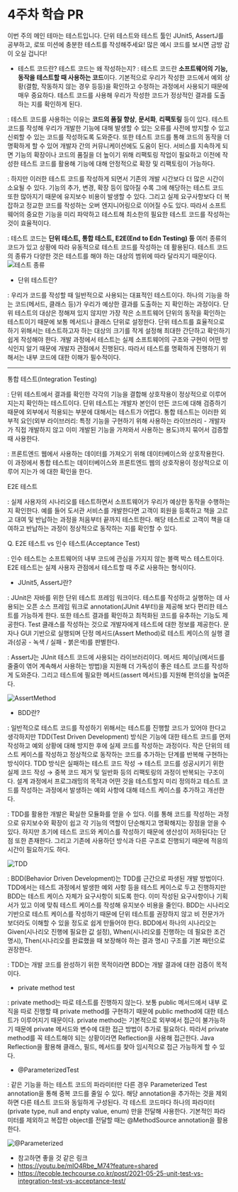 # 4주차 학습 PR

이번 주의 메인 테마는 테스트입니다. 단위 테스트와 테스트 툴인 JUnit5, AssertJ를 공부하고, 로또 미션에 충분한 테스트를 작성해주세요! 많은 예시 코드를 보시면 금방 감이 오실 겁니다!

- 테스트 코드란? 테스트 코드는 왜 작성하는지?
: 테스트 코드란 **소프트웨어의 기능, 동작을 테스트할 때 사용하는 코드**이다. 기본적으로 우리가 작성한 코드에서 예외 상황(결함, 작동하지 않는 경우 등등)을 확인하고 수정하는 과정에서 사용되기 때문에 매우 중요하다. 테스트 코드를 사용해 우리가 작성한 코드가 정상적인 결과를 도출하는 지를 확인하게 된다.

: 테스트 코드를 사용하는 이유는 **코드의 품질 향상**, **문서화**, **리팩토링** 등이 있다. 테스트 코드를 작성해 우리가 개발한 기능에 대해 발생할 수 있는 오류를 사전에 방지할 수 있고 신뢰할 수 있는 코드를 작성하도록 도와준다. 또한 테스트 코드를 통해 코드의 동작을 더 명확하게 할 수 있어 개발자 간의 커뮤니케이션에도 도움이 된다. 서비스를 지속하게 되면 기능의 확장이나 코드의 품질을 더 높이기 위해 리팩토링 작업이 필요하고 이전에 작성한 테스트 코드를 활용해 기능에 대해 안정적으로 확장 및 리팩토링이 가능하다.

: 하지만 이러한 테스트 코드를 작성하게 되면서 기존의 개발 시간보다 더 많은 시간이 소요될 수 있다. 기능의 추가, 변경, 확장 등이 많아질 수록 그에 해당하는 테스트 코드 또한 많아지기 때문에 유지보수 비용이 발생할 수 있다. 그리고 실제 요구사항보다 더 복잡하고 정교한 코드를 작성하는 오버 엔지니어링으로 이어질 수도 있다. 따라서 소프트웨어의 중요한 기능을 미리 파악하고 테스트해 최소한의 필요한 테스트 코드를 작성하는 것이 효율적이다.

: 테스트 코드는 **단위 테스트, 통합 테스트, E2E(End to Edn Testing) 등** 여러 종류의 코드가 있고 상황에 따라 유동적으로 테스트 코드를 작성하는 데 활용된다. 테스트 코드의 종류가 다양한 것은 테스트를 해야 하는 대상의 범위에 따라 달라지기 때문이다.
![테스트 종류](../../testcode.png)

- 단위 테스트란?

: 우리가 코드를 작성할 때 일반적으로 사용되는 대표적인 테스트이다. 하나의 기능을 하는 코드(메서드, 클래스 등)가 우리가 예상한 결과를 도출하는 지 확인하는 과정이다. 단위 테스트의 대상은 정해져 있지 않지만 가장 작은 소프트웨어 단위의 동작을 확인하는 테스트이기 때문에 보통 메서드나 클래스 단위로 설정한다. 단위 테스트를 효율적으로 하기 위해서는 테스트하고자 하는 대상의 크기를 작게 설정해 최대한 간단하고 확인하기 쉽게 작성해야 한다. 개발 과정에서 테스트는 실제 소프트웨어의 구조와 구현이 어떤 방식인지 알기 때문에 개발자 관점에서 진행된다. 따라서 테스트를 명확하게 진행하기 위해서는 내부 코드에 대한 이해가 필수적이다.

---

통합 테스트(Integration Testing)

: 단위 테스트에서 결과를 확인한 각각의 기능을 결합해 상호작용이 정상적으로 이루어지는지 확인하는 테스트이다. 단위 테스트는 개발자 본인이 만든 코드에 대해 검증하기 때문에 외부에서 적용되는 부분에 대해서는 테스트가 어렵다. 통합 테스트는 이러한 외부적 요인(외부 라이브러리: 특정 기능을 구현하기 위해 사용하는 라이브러리 - 개발자가 직접 개발하지 않고 이미 개발된 기능을 가져와서 사용하는 용도)까지 묶어서 검증할 때 사용한다.

: 프론트엔드 웹에서 사용하는 데이터를 가져오기 위해 데이터베이스와 상호작용한다. 이 과정에서 통합 테스트는 데이터베이스와 프론트엔드 웹의 상호작용이 정상적으로 이루어 지는가 에 대한 확인을 한다.

E2E 테스트

: 실제 사용자의 시나리오를 테스트하면서 소프트웨어가 우리가 예상한 동작을 수행하는지 확인한다.  예를 들어 도서관 서비스를 개발한다면 고객이 회원을 등록하고 책을 고르고 대여 및 반납하는 과정을 처음부터 끝까지 테스트한다. 해당 테스트로 고객이 책을 대여하고 반납하는 과정이 정상적으로 동작하는 지를 확인할 수 있다.

Q. E2E 테스트 vs 인수 테스트(Acceptance Test)

: 인수 테스트는 소프트웨어의 내부 코드에 관심을 가지지 않는 블랙 박스 테스트이다. E2E 테스트는 실제 사용자 관점에서 테스트할 때 주로 사용하는 형식이다.

- JUnit5, AssertJ란?

: JUnit은 자바를 위한 단위 테스트 프레임 워크이다. 테스트를 작성하고 실행하는 데 사용되는 오픈 소스 프레임 워크로 annotation(JUnit 4부터)을 제공해 보다 편리한 테스트를 가능하게 한다. 또한 테스트 결과를 확인하고 최적화된 코드를 유추하는 기능도 제공한다. Test 클래스를 작성하는 것으로 개발자에게 테스트에 대한 정보를 제공한다. 문자나 GUI 기반으로 실행되며 단정 메서드(Assert Method)로 테스트 케이스의 실행 결과(성공 - 녹색 / 실패 - 붉은색)를 판별한다.

: AssertJ는 JUnit 테스트 코드에 사용되는 라이브러리이다. 메서드 체이닝(메서드를 줄줄이 엮어 계속해서 사용하는 방법)을 지원해 더 가독성이 좋은 테스트 코드를 작성하게 도와준다. 그리고 테스트에 필요한 메서드(assert 메서드)를 지원해 편의성을 높여준다.

![AssertMethod](../../lottotest.png)

- BDD란?

: 일반적으로 테스트 코드를 작성하기 위해서는 테스트를 진행할 코드가 있어야 한다고 생각하지만 TDD(Test Driven Development) 방식은 기능에 대한 테스트 코드를 먼저 작성하고 예외 상황에 대해 방지한 후에 실제 코드를 작성하는 과정이다. 작은 단위의 테스트 케이스를 작성하고 정상적으로 동작하는 코드를 추가하는 단계를 반복해 구현하는 방식이다. TDD 방식은 실패하는 테스트 코드 작성 → 테스트 코드를 성공시키기 위한 실제 코드 작성 → 중복 코드 제거 및 일반화 등의 리팩토링의 과정이 반복되는 구조이다. 설계 과정에서 프로그래밍의 목적과 어떤 것을 테스트할지 미리 정의하고 테스트 코드를 작성하는 과정에서 발생하는 예외 사항에 대해 테스트 케이스를 추가하고 개선한다.

: TDD를 활용한 개발은 확실한 모듈화를 얻을 수 있다. 이를 통해 코드를 작성하는 과정으로 유지보수와 확장이 쉽고 각 기능의 역할이 단순해지고 명확해지는 장점을 얻을 수 있다. 하지만 초기에 테스트 코드와 케이스를 작성하기 때문에 생산성이 저하된다는 단점 또한 존재한다. 그리고 기존에 사용하던 방식과 다른 구조로 진행되기 때문에 적응의 시간이 필요하기도 하다.

![TDD](../../tdd.png)

: BDD(Behavior Driven Development)는 TDD를 근간으로 파생된 개발 방법이다. TDD에서는 테스트 과정에서 발생한 예외 사항 등을 테스트 케이스로 두고 진행하지만 BDD는 테스트 케이스 자체가 요구사항이 되도록 한다. 이미 작성된 요구사항이나 기획서가 있고 이에 맞춰 테스트 케이스를 작성해 유지보수 비용을 줄인다. BDD는 시나리오 기반으로 테스트 케이스를 작성하기 때문에 단위 테스트를 권장하지 않고 비 전문가가 보더라도 이해할 수 있을 정도로 쉽게 만들어야 한다. BDD에서 하나의 시나리오는 Given(시나리오 진행에 필요한 값 설정), When(시나리오를 진행하는 데 필요한 조건 명시), Then(시나리오를 완료했을 때 보장해야 하는 결과 명시) 구조를 기본 패턴으로 권장한다.

: TDD는 개발 코드를 완성하기 위한 목적이라면 BDD는 개발 결과에 대한 검증이 목적이다.

- private method test

: private method는 따로 테스트를 진행하지 않는다. 보통 public 메서드에서 내부 로직을 따로 진행할 때 private method를 구현하기 때문에 public method에 대한 테스트가 이루어지기 때문이다. private method는 기본적으로 외부에서 접근이 불가능하기 때문에 private 메서드와 변수에 대한 접근 방법이 추가로 필요하다. 따라서 private method를 꼭 테스트해야 되는 상황이라면 Reflection을 사용해 접근한다. Java Reflection을 활용해 클래스, 필드, 메서드를 찾아 임시적으로 접근 가능하게 할 수 있다.

- @ParameterizedTest

: 같은 기능을 하는 테스트 코드의 파라미터만 다른 경우 Parameterized Test annotation을 통해 중복 코드를 줄일 수 있다. 해당 annotation을 추가하는 것을 제외하면 다른 테스트 코드와 동일하게 구성된다. 각 테스트 코드마다 하나의 파라미터(private type, null and enpty value, enum) 만을 전달해 사용한다. 기본적인 파라미터를 제외하고 복잡한 object를 전달할 때는 @MethodSource annotation을 활용한다.

![@Parameterized](../../lottoparameterized.png)

* 참고하면 좋을 것 같은 링크
* https://youtu.be/mIO4Rbe_M74?feature=shared
* https://tecoble.techcourse.co.kr/post/2021-05-25-unit-test-vs-integration-test-vs-acceptance-test/
